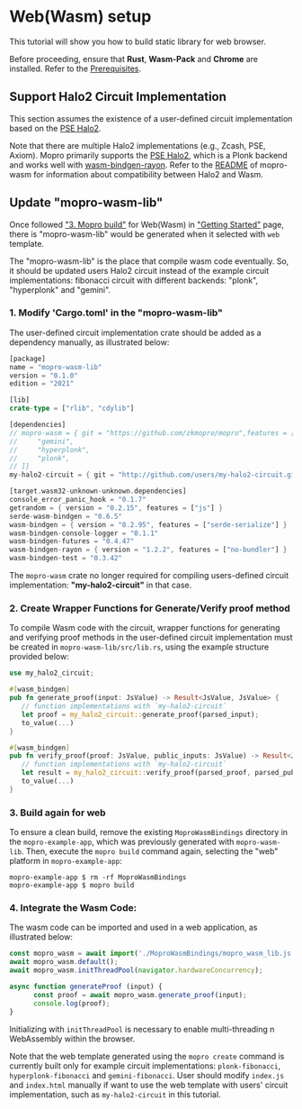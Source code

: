 # Web(Wasm) setup

This tutorial will show you how to build static library for web browser.

Before proceeding, ensure that **Rust**, **Wasm-Pack** and **Chrome** are installed. Refer to the [Prerequisites](/docs/prerequisites).

## Support Halo2 Circuit Implementation

This section assumes the existence of a user-defined circuit implementation based on the [PSE Halo2](https://github.com/privacy-scaling-explorations/halo2). 

Note that there are multiple Halo2 implementations (e.g., Zcash, PSE, Axiom). Mopro primarily supports the [PSE Halo2](https://github.com/privacy-scaling-explorations/halo2), which is a Plonk backend and works well with [wasm-bindgen-rayon](https://github.com/RReverser/wasm-bindgen-rayon). Refer to the [README](https://github.com/zkmopro/mopro/tree/main/mopro-wasm#introduction-to-wasm-compilation-with-halo2) of mopro-wasm for information about compatibility between Halo2 and Wasm.

## Update "mopro-wasm-lib"

Once followed ["3. Mopro build"](/docs/getting-started.md#3-build-bindings) for Web(Wasm) in ["Getting Started"](/docs/getting-started.md) page, there is "mopro-wasm-lib" would be generated when it selected with `web` template.

The "mopro-wasm-lib" is the place that compile wasm code eventually. So, it should be updated users Halo2 circuit instead of the example circuit implementations: fibonacci circuit with different backends: "plonk", "hyperplonk" and "gemini".

### 1. Modify 'Cargo.toml' in the "mopro-wasm-lib"

The user-defined circuit implementation crate should be added as a dependency manually, as illustrated below:

```rust
[package]
name = "mopro-wasm-lib"
version = "0.1.0"
edition = "2021"

[lib]
crate-type = ["rlib", "cdylib"]

[dependencies]
// mopro-wasm = { git = "https://github.com/zkmopro/mopro",features = [
//     "gemini",
//     "hyperplonk",
//     "plonk",
// ]}
my-halo2-circuit = { git = "http://github.com/users/my-halo2-circuit.git" }

[target.wasm32-unknown-unknown.dependencies]
console_error_panic_hook = "0.1.7"
getrandom = { version = "0.2.15", features = ["js"] }
serde-wasm-bindgen = "0.6.5"
wasm-bindgen = { version = "0.2.95", features = ["serde-serialize"] }
wasm-bindgen-console-logger = "0.1.1"
wasm-bindgen-futures = "0.4.47"
wasm-bindgen-rayon = { version = "1.2.2", features = ["no-bundler"] }
wasm-bindgen-test = "0.3.42"

```

The `mopro-wasm` crate no longer required for compiling users-defined circuit implementation: **"my-halo2-circuit"** in that case.

### 2. Create Wrapper Functions for Generate/Verify proof method

To compile Wasm code with the circuit, wrapper functions for generating and verifying proof methods in the user-defined circuit implementation must be created in `mopro-wasm-lib/src/lib.rs`, using the example structure provided below:

```rust
use my_halo2_circuit;

#[wasm_bindgen]
pub fn generate_proof(input: JsValue) -> Result<JsValue, JsValue> {
   // function implementations with `my-halo2-circuit`
   let proof = my_halo2_circuit::generate_proof(parsed_input);
   to_value(...)
}

#[wasm_bindgen]
pub fn verify_proof(proof: JsValue, public_inputs: JsValue) -> Result<JsValue, JsValue> {
   // function implementations with `my-halo2-circuit`
   let result = my_halo2_circuit::verify_proof(parsed_proof, parsed_public_input);
   to_value(...)
}
```

### 3. Build again for web

To ensure a clean build, remove the existing `MoproWasmBindings` directory in the `mopro-example-app`, which was previously generated with `mopro-wasm-lib`.
Then, execute the `mopro build` command again, selecting the "web" platform in `mopro-example-app`:

```shell
mopro-example-app $ rm -rf MoproWasmBindings
mopro-example-app $ mopro build
```

### 4. **Integrate the Wasm Code**:

The wasm code can be imported and used in a web application, as illustrated below:

```javascript
const mopro_wasm = await import('./MoproWasmBindings/mopro_wasm_lib.js');
await mopro_wasm.default();
await mopro_wasm.initThreadPool(navigator.hardwareConcurrency);

async function generateProof (input) {
      const proof = await mopro_wasm.generate_proof(input);
      console.log(proof);
}
```

Initializing with `initThreadPool` is necessary to enable multi-threading n WebAssembly within the browser.

Note that the web template generated using the `mopro create` command is currently built only for example circuit implementations: `plonk-fibonacci`, `hyperplonk-fibonacci` and `gemini-fibonacci`. User should modify `index.js` and `index.html` manually if want to use the web template with users' circuit implementation, such as `my-halo2-circuit` in this tutorial.

